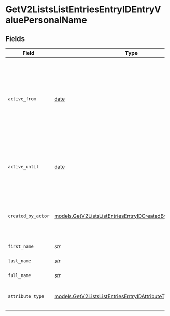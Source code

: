 # GetV2ListsListEntriesEntryIDEntryValuePersonalName


## Fields

| Field                                                                                                                              | Type                                                                                                                               | Required                                                                                                                           | Description                                                                                                                        | Example                                                                                                                            |
| ---------------------------------------------------------------------------------------------------------------------------------- | ---------------------------------------------------------------------------------------------------------------------------------- | ---------------------------------------------------------------------------------------------------------------------------------- | ---------------------------------------------------------------------------------------------------------------------------------- | ---------------------------------------------------------------------------------------------------------------------------------- |
| `active_from`                                                                                                                      | [date](https://docs.python.org/3/library/datetime.html#date-objects)                                                               | :heavy_check_mark:                                                                                                                 | The point in time at which this value was made "active". `active_from` can be considered roughly analogous to `created_at`.        | 2023-01-01T15:00:00.000000000Z                                                                                                     |
| `active_until`                                                                                                                     | [date](https://docs.python.org/3/library/datetime.html#date-objects)                                                               | :heavy_check_mark:                                                                                                                 | The point in time at which this value was deactivated. If `null`, the value is active.                                             | 2023-01-01T15:00:00.000000000Z                                                                                                     |
| `created_by_actor`                                                                                                                 | [models.GetV2ListsListEntriesEntryIDCreatedByActor11](../models/getv2listslistentriesentryidcreatedbyactor11.md)                   | :heavy_check_mark:                                                                                                                 | The actor that created this value.                                                                                                 | {<br/>"type": "workspace-member",<br/>"id": "50cf242c-7fa3-4cad-87d0-75b1af71c57b"<br/>}                                           |
| `first_name`                                                                                                                       | *str*                                                                                                                              | :heavy_check_mark:                                                                                                                 | The first name.                                                                                                                    | Ada                                                                                                                                |
| `last_name`                                                                                                                        | *str*                                                                                                                              | :heavy_check_mark:                                                                                                                 | The last name.                                                                                                                     | Lovelace                                                                                                                           |
| `full_name`                                                                                                                        | *str*                                                                                                                              | :heavy_check_mark:                                                                                                                 | The full name.                                                                                                                     | Ada Lovelace                                                                                                                       |
| `attribute_type`                                                                                                                   | [models.GetV2ListsListEntriesEntryIDAttributeTypePersonalName](../models/getv2listslistentriesentryidattributetypepersonalname.md) | :heavy_check_mark:                                                                                                                 | The attribute type of the value.                                                                                                   | personal-name                                                                                                                      |